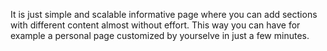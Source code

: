 It is just simple and scalable informative page where you can add sections with different content almost without effort. This way you can have for example a personal page customized by yourselve in just a few minutes.
